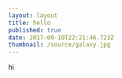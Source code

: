 ```yaml
---
layout: layout
title: hello
published: true
date: 2017-09-10T22:21:46.723Z
thumbnail: /source/galaxy.jpg
---
```

hi
